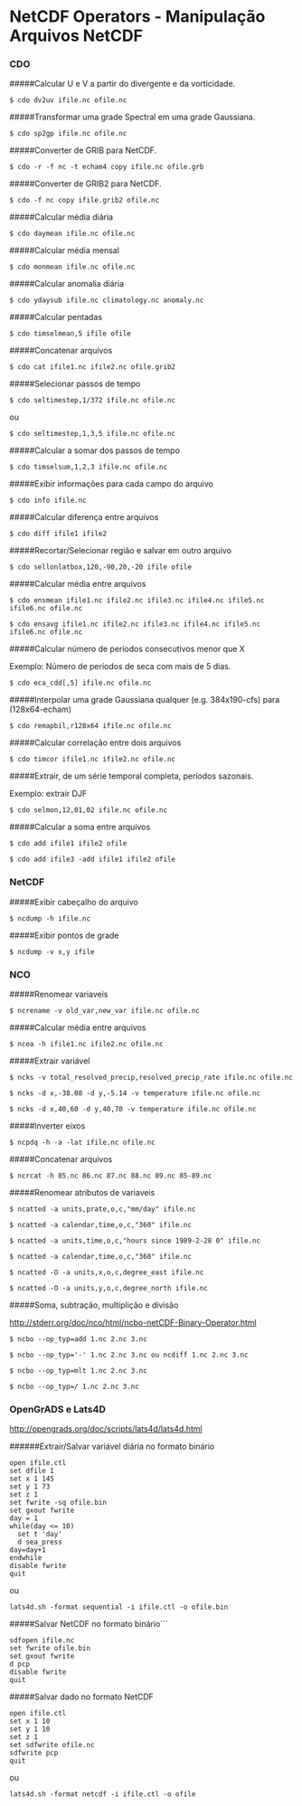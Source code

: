 # NetCDF Operators - Manipulação Arquivos NetCDF

### CDO

#####Calcular U e V a partir do divergente e da vorticidade.

```$ cdo dv2uv ifile.nc ofile.nc```

#####Transformar uma grade Spectral em uma grade Gaussiana.

```$ cdo sp2gp ifile.nc ofile.nc```

#####Converter de GRIB para NetCDF.

```$ cdo -r -f nc -t echam4 copy ifile.nc ofile.grb```

#####Converter de GRIB2 para NetCDF.

```$ cdo -f nc copy ifile.grib2 ofile.nc```

#####Calcular média diária

```$ cdo daymean ifile.nc ofile.nc```

#####Calcular média mensal

```$ cdo monmean ifile.nc ofile.nc```

#####Calcular anomalia diária

```$ cdo ydaysub ifile.nc climatology.nc anomaly.nc``` 

#####Calcular pentadas

```$ cdo timselmean,5 ifile ofile```

#####Concatenar arquivos

```$ cdo cat ifile1.nc ifile2.nc ofile.grib2```

#####Selecionar passos de tempo

```$ cdo seltimestep,1/372 ifile.nc ofile.nc```

ou

```$ cdo seltimestep,1,3,5 ifile.nc ofile.nc```

#####Calcular a somar dos passos de tempo

```$ cdo timselsum,1,2,3 ifile.nc ofile.nc```

#####Exibir informações para cada campo do arquivo

```$ cdo info ifile.nc```
  
#####Calcular diferença entre arquivos

```$ cdo diff ifile1 ifile2```
  
#####Recortar/Selecionar região e salvar em outro arquivo

```$ cdo sellonlatbox,120,-90,20,-20 ifile ofile```
  
#####Calcular média entre arquivos

```$ cdo ensmean ifile1.nc ifile2.nc ifile3.nc ifile4.nc ifile5.nc ifile6.nc ofile.nc```

```$ cdo ensavg ifile1.nc ifile2.nc ifile3.nc ifile4.nc ifile5.nc ifile6.nc ofile.nc```

#####Calcular número de períodos consecutivos menor que X

Exemplo: Número de períodos de seca com mais de 5 dias.

```$ cdo eca_cdd[,5] ifile.nc ofile.nc```

#####Interpolar uma grade Gaussiana qualquer (e.g. 384x190-cfs) para (128x64-echam)

```$ cdo remapbil,r128x64 ifile.nc ofile.nc```

#####Calcular correlação entre dois arquivos

```$ cdo timcor ifile1.nc ifile2.nc ofile.nc```

#####Extrair, de um série temporal completa, períodos sazonais.

Exemplo: extrair DJF

```$ cdo selmon,12,01,02 ifile.nc ofile.nc```

#####Calcular a soma entre arquivos

```$ cdo add ifile1 ifile2 ofile```

```$ cdo add ifile3 -add ifile1 ifile2 ofile```

### NetCDF

#####Exibir cabeçalho do arquivo

```$ ncdump -h ifile.nc```

#####Exibir pontos de grade

```$ ncdump -v x,y ifile```

### NCO

#####Renomear variaveis

```$ ncrename -v old_var,new_var ifile.nc ofile.nc```

#####Calcular média entre arquivos

```$ ncea -h ifile1.nc ifile2.nc ofile.nc```

#####Extrair variável

```$ ncks -v total_resolved_precip,resolved_precip_rate ifile.nc ofile.nc```

```$ ncks -d x,-38.08 -d y,-5.14 -v temperature ifile.nc ofile.nc```

```$ ncks -d x,40,60 -d y,40,70 -v temperature ifile.nc ofile.nc```

#####Inverter eixos

```$ ncpdq -h -a -lat ifile.nc ofile.nc```

#####Concatenar arquivos 

```$ ncrcat -h 85.nc 86.nc 87.nc 88.nc 89.nc 85-89.nc```

#####Renomear atributos de variaveis

```$ ncatted -a units,prate,o,c,"mm/day" ifile.nc```

```$ ncatted -a calendar,time,o,c,"360" ifile.nc```

```$ ncatted -a units,time,o,c,"hours since 1989-2-28 0" ifile.nc```

```$ ncatted -a calendar,time,o,c,"360" ifile.nc```

```$ ncatted -O -a units,x,o,c,degree_east ifile.nc```

```$ ncatted -O -a units,y,o,c,degree_north ifile.nc```

#####Soma, subtração, multiplição e divisão

http://stderr.org/doc/nco/html/ncbo-netCDF-Binary-Operator.html

```$ ncbo --op_typ=add 1.nc 2.nc 3.nc```

```$ ncbo --op_typ='-' 1.nc 2.nc 3.nc ou ncdiff 1.nc 2.nc 3.nc```

```$ ncbo --op_typ=mlt 1.nc 2.nc 3.nc```

```$ ncbo --op_typ=/ 1.nc 2.nc 3.nc```

### OpenGrADS e Lats4D

http://opengrads.org/doc/scripts/lats4d/lats4d.html

######Extrair/Salvar variável diária no formato binário
```
open ifile.ctl
set dfile 1
set x 1 145
set y 1 73
set z 1
set fwrite -sq ofile.bin
set gxout fwrite
day = 1
while(day <= 10)
  set t 'day'
  d sea_press
day=day+1
endwhile
disable fwrite
quit
``` 
ou
```
lats4d.sh -format sequential -i ifile.ctl -o ofile.bin
```

#####Salvar NetCDF no formato binário```
```
sdfopen ifile.nc
set fwrite ofile.bin
set gxout fwrite
d pcp
disable fwrite
quit
```

#####Salvar dado no formato NetCDF
```
open ifile.ctl
set x 1 10
set y 1 10
set z 1
set sdfwrite ofile.nc
sdfwrite pcp
quit
```
ou
```
lats4d.sh -format netcdf -i ifile.ctl -o ofile
```
